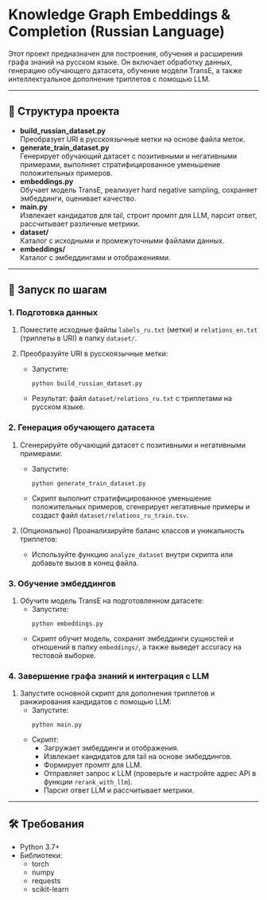 # Knowledge Graph Embeddings & Completion (Russian Language)

Этот проект предназначен для построения, обучения и расширения графа знаний на русском языке. Он включает обработку данных, генерацию обучающего датасета, обучение модели TransE, а также интеллектуальное дополнение триплетов с помощью LLM.

---

## 📁 Структура проекта

- **build_russian_dataset.py**  
  Преобразует URI в русскоязычные метки на основе файла меток.
- **generate_train_dataset.py**  
  Генерирует обучающий датасет с позитивными и негативными примерами, выполняет стратифицированное уменьшение положительных примеров.
- **embeddings.py**  
  Обучает модель TransE, реализует hard negative sampling, сохраняет эмбеддинги, оценивает качество.
- **main.py**  
  Извлекает кандидатов для tail, строит промпт для LLM, парсит ответ, рассчитывает различные метрики.
- **dataset/**  
  Каталог с исходными и промежуточными файлами данных.
- **embeddings/**  
  Каталог с эмбеддингами и отображениями.

---

## 🚀 Запуск по шагам

### 1. Подготовка данных

1. Поместите исходные файлы `labels_ru.txt` (метки) и `relations_en.txt` (триплеты в URI) в папку `dataset/`.

2. Преобразуйте URI в русскоязычные метки:
   - Запустите:
     ```
     python build_russian_dataset.py
     ```
   - Результат: файл `dataset/relations_ru.txt` с триплетами на русском языке.

### 2. Генерация обучающего датасета

1. Сгенерируйте обучающий датасет с позитивными и негативными примерами:
   - Запустите:
     ```
     python generate_train_dataset.py
     ```
   - Скрипт выполнит стратифицированное уменьшение положительных примеров, сгенерирует негативные примеры и создаст файл `dataset/relations_ru_train.tsv`.

2. (Опционально) Проанализируйте баланс классов и уникальность триплетов:
   - Используйте функцию `analyze_dataset` внутри скрипта или добавьте вызов в конец файла.

### 3. Обучение эмбеддингов

1. Обучите модель TransE на подготовленном датасете:
   - Запустите:
     ```
     python embeddings.py
     ```
   - Скрипт обучит модель, сохранит эмбеддинги сущностей и отношений в папку `embeddings/`, а также выведет accuracy на тестовой выборке.

### 4. Завершение графа знаний и интеграция с LLM

1. Запустите основной скрипт для дополнения триплетов и ранжирования кандидатов с помощью LLM:
   - Запустите:
     ```
     python main.py
     ```
   - Скрипт:
     - Загружает эмбеддинги и отображения.
     - Извлекает кандидатов для tail на основе эмбеддингов.
     - Формирует промпт для LLM.
     - Отправляет запрос к LLM (проверьте и настройте адрес API в функции `rerank_with_llm`).
     - Парсит ответ LLM и рассчитывает метрики.

---

## 🛠️ Требования

- Python 3.7+
- Библиотеки:  
  - torch  
  - numpy  
  - requests  
  - scikit-learn
